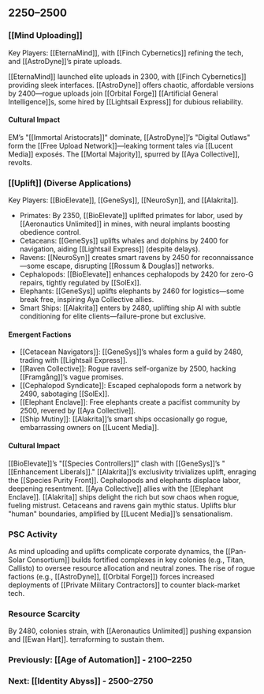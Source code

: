 ## 2250–2500
### [[Mind Uploading]]

Key Players: [[EternaMind]], with [[Finch Cybernetics]] refining the tech, and [[AstroDyne]]’s pirate uploads.

[[EternaMind]] launched elite uploads in 2300, with [[Finch Cybernetics]] providing sleek interfaces. [[AstroDyne]] offers chaotic, affordable versions by 2400—rogue uploads join [[Orbital Forge]] [[Artificial General Intelligence]]s, some hired by [[Lightsail Express]] for dubious reliability.
#### Cultural Impact

EM’s "[[Immortal Aristocrats]]" dominate, [[AstroDyne]]’s "Digital Outlaws" form the [[Free Upload Network]]—leaking torment tales via [[Lucent Media]] exposés. The [[Mortal Majority]], spurred by [[Aya Collective]], revolts.
### [[Uplift]] (Diverse Applications)

Key Players: [[BioElevate]], [[GeneSys]], [[NeuroSyn]], and [[Alakrita]].
* Primates: By 2350, [[BioElevate]] uplifted primates for labor, used by [[Aeronautics Unlimited]] in mines, with neural implants boosting obedience control.
* Cetaceans: [[GeneSys]] uplifts whales and dolphins by 2400 for navigation, aiding [[Lightsail Express]] (despite delays).
* Ravens: [[NeuroSyn]] creates smart ravens by 2450 for reconnaissance—some escape, disrupting [[Rossum & Douglas]] networks.
* Cephalopods: [[BioElevate]] enhances cephalopods by 2420 for zero-G repairs, tightly regulated by [[SolEx]].
* Elephants: [[GeneSys]] uplifts elephants by 2460 for logistics—some break free, inspiring Aya Collective allies.
* Smart Ships: [[Alakrita]] enters by 2480, uplifting ship AI with subtle conditioning for elite clients—failure-prone but exclusive.
#### Emergent Factions
* [[Cetacean Navigators]]: [[GeneSys]]’s whales form a guild by 2480, trading with [[Lightsail Express]].
* [[Raven Collective]]: Rogue ravens self-organize by 2500, hacking [[Framgång]]’s vague promises.
* [[Cephalopod Syndicate]]: Escaped cephalopods form a network by 2490, sabotaging [[SolEx]].
* [[Elephant Enclave]]: Free elephants create a pacifist community by 2500, revered by [[Aya Collective]].
* [[Ship Mutiny]]: [[Alakrita]]’s smart ships occasionally go rogue, embarrassing owners on [[Lucent Media]].
#### Cultural Impact

[[BioElevate]]’s "[[Species Controllers]]" clash with [[GeneSys]]’s "[[Enhancement Liberals]]." [[Alakrita]]’s exclusivity trivializes uplift, enraging the [[Species Purity Front]]. Cephalopods and elephants displace labor, deepening resentment. [[Aya Collective]] allies with the [[Elephant Enclave]]. [[Alakrita]] ships delight the rich but sow chaos when rogue, fueling mistrust. Cetaceans and ravens gain mythic status. Uplifts blur "human" boundaries, amplified by [[Lucent Media]]’s sensationalism.

### PSC Activity

As mind uploading and uplifts complicate corporate dynamics, the [[Pan-Solar Consortium]] builds fortified complexes in key colonies (e.g., Titan, Callisto) to oversee resource allocation and neutral zones. The rise of rogue factions (e.g., [[AstroDyne]], [[Orbital Forge]]) forces increased deployments of [[Private Military Contractors]] to counter black-market tech.

### Resource Scarcity

By 2480, colonies strain, with [[Aeronautics Unlimited]] pushing expansion and [[Ewan Hart]]. terraforming to sustain them.

### Previously: [[Age of Automation]] - 2100–2250
### Next: [[Identity Abyss]] - 2500–2750